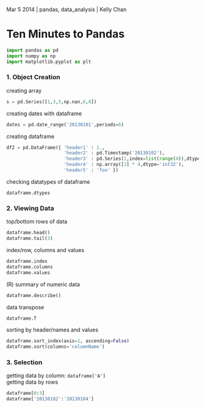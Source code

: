 Mar 5 2014 | pandas, data_analysis | Kelly Chan
# Ten Minutes to Pandas

```python
import pandas as pd
import numpy as np
import matplotlib.pyplot as plt
```

### 1. Object Creation

creating array
```python
s = pd.Series([1,3,5,np.nan,6,8])
```
creating dates with dataframe
```python
dates = pd.date_range('20130101',periods=6)
```
creating dataframe
```python
df2 = pd.DataFrame({ 'header1' : 1.,
                     'header2' : pd.Timestamp('20130102'),
                     'header3' : pd.Series(1,index=list(range(4)),dtype='float32'),
                     'header4' : np.array([3] * 4,dtype='int32'),
                     'header5' : 'foo' })
```
checking datatypes of dataframe
```
dataframe.dtypes
```

### 2. Viewing Data

top/bottom rows of data
```python
dataframe.head()
dataframe.tail(3)
```
index/row, columns and values
```python
dataframe.index
dataframe.columns
dataframe.values
```
(R) summary of numeric data
```python
dataframe.describe()
```
data transpose
```python
dataframe.T
```
sorting by header/names and values
```python
dataframe.sort_index(axis=1, ascending=False)
dataframe.sort(columns='columnName')
```

### 3. Selection

getting data by column: `dataframe['A']`  
getting data by rows
```python
dataframe[0:3]
dataframe['20130102':'20130104']
```
